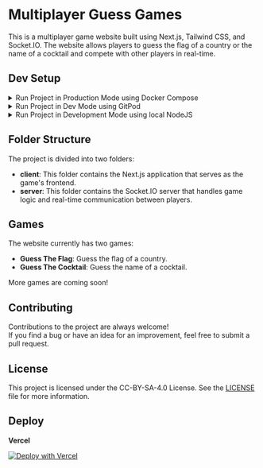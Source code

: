 # Multiplayer Guess Games

This is a multiplayer game website built using Next.js, Tailwind CSS, and Socket.IO.
The website allows players to guess
the flag of a country or the name of a cocktail and compete with other players in real-time.

## Dev Setup

<details>
<summary>Run Project in Production Mode using Docker Compose</summary>

### Run Project in Production Mode

To get started, you will need to have [Docker](https://docs.docker.com/get-docker/) installed on your machine.
Once Docker is installed, you can run the
following command to start the application:

Start the docker-compose setup:

```bash
docker-compose up --build
```

This will start both the client and server applications,
and you can access the game by navigating to http://guessthething.localhost in your browser.

Client application will be running on http://guessthething.localhost, and the server application will be running on
http://api.guessthething.localhost.
</details>

<details>
<summary>Run Project in Dev Mode using GitPod</summary>

### Run Project in Dev Mode using GitPod

- First you need to install
  the [GitPod Browser Extension](https://www.gitpod.io/docs/configure/user-settings/browser-extension), then you can
  click
  on the button below to start the project in GitPod.

- Now you can start the project by clicking on the button next to the "Code" button in the top right corner:
  ![Screenshot](https://zockerbandewqhd.nimbusweb.me/box/attachment/10234588/7nyg6sosh611lkliibrf/d2CNYbWn5ULiwZFY/screenshot-github.com-2024.02.10-00_50_18.png)

- Login to GitPod and wait for the project to start.
    - The Project will be installed and started automatically.

- Access the Application by clicking on the "Open Browser" button in the bottom right corner:
  ![Screenshot](https://zockerbandewqhd.nimbusweb.me/box/attachment/10234594/641inbfau2ud6gp52pb9/TZ58Koy9NRng3CnD/screenshot-uhmarlon-guessthething-65249tt4ht3.ws-eu108.gitpod.io-2024.02.10-00_53_23.png)

- If you closed the notification, you can access the application by clicking on the `PORTS`-Tab and Click on "Open
  Browser" button:
  ![Screenshot](https://zockerbandewqhd.nimbusweb.me/box/attachment/10234622/l5qrxmhyrxx290r13x3o/H72UC7CAJyGb3NnD/screenshot-uhmarlon-guessthething-65249tt4ht3.ws-eu108.gitpod.io-2024.02.10-00_54_47.png)

</details>

<details>
<summary>Run Project in Development Mode using local NodeJS</summary>

### Run Project in Development Mode using local NodeJS

Choose the correct NPM Version using NVM:  
**Maybe you have to be the administrator of your system, so try to use sudo BUT JUST FOR NVM INSTALL**

```bash
sudo su
nvm install 
exit
nvm use
```

Install all npm dependencies:

```bash
npm run install-dependencies
```

Start the client application:

```bash
npm run dev-client
```

Start the server application in extra terminal:

```bash
npm run dev-server
```

The client application will be running on http://localhost:3000, and the server application will be running on
http://localhost:3001.
</details>

## Folder Structure

The project is divided into two folders:

- **client**: This folder contains the Next.js application that serves as the game's frontend.
- **server**: This folder contains the Socket.IO server that handles game logic and real-time communication between
  players.

## Games

The website currently has two games:

- **Guess The Flag**: Guess the flag of a country.
- **Guess The Cocktail**: Guess the name of a cocktail.

More games are coming soon!

## Contributing

Contributions to the project are always welcome!  
If you find a bug or have an idea for an improvement, feel free to
submit a pull request.

## License

This project is licensed under the CC-BY-SA-4.0 License. See the [LICENSE](LICENSE) file for more information.

## Deploy

**Vercel**

[![Deploy with Vercel](https://vercel.com/button)](https://vercel.com/new/clone?repository-url=https://github.com/uhmarlon/guess-the-flag)
